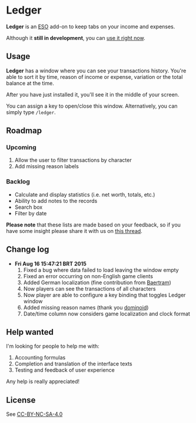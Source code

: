 # Ledger

**Ledger** is an [ESO](http://www.elderscrollsonline.com) add-on to keep tabs on your income and expenses.

Although it **still in development**, you can [use it right now](http://www.esoui.com/downloads/info1172-Ledger.html).

## Usage

**Ledger** has a window where you can see your transactions history. You're able to sort it by time, reason of income or expense, variation or the total balance at the time.

After you have just installed it, you'll see it in the middle of your screen.

You can assign a key to open/close this window. Alternatively, you can simply type `/ledger`.

## Roadmap

### Upcoming

1. Allow the user to filter transactions by character
2. Add missing reason labels

### Backlog

- Calculate and display statistics (i.e. net worth, totals, etc.)
- Ability to add notes to the records
- Search box
- Filter by date

**Please note** that these lists are made based on your feedback, so if you have some insight please share it with us on [this thread](http://www.esoui.com/forums/showthread.php?p=22651#post22651).

## Change log

- **Fri Aug 16 15:47:21 BRT 2015**
  1. Fixed a bug where data failed to load leaving the window empty
  2. Fixed an error occurring on non-English game clients
  3. Added German localization (fine contribution from [Baertram](http://www.esoui.com/forums/member.php?u=2028))
  4. Now players can see the transactions of all characters
  5. Now player are able to configure a key binding that toggles Ledger window
  6. Added missing reason names (thank you [dominoid](http://www.esoui.com/forums/member.php?u=345))
  7. Date/time column now considers game localization and clock format

## Help wanted

I'm looking for people to help me with:

1. Accounting formulas
2. Completion and translation of the interface texts
3. Testing and feedback of user experience

Any help is really appreciated!

## License

See [CC-BY-NC-SA-4.0](http://creativecommons.org/licenses/by-nc-sa/4.0/)
